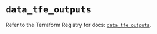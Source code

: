 # `data_tfe_outputs`

Refer to the Terraform Registry for docs: [`data_tfe_outputs`](https://registry.terraform.io/providers/hashicorp/tfe/0.65.2/docs/data-sources/outputs).

